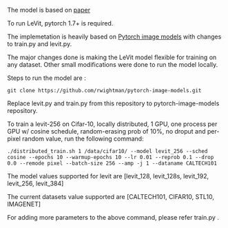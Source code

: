 The model is based on [paper](https://arxiv.org/abs/2104.01136)

To run LeVit, pytorch 1.7+ is required. 

The implemetation is heavily based on [Pytorch image models](https://github.com/rwightman/pytorch-image-models) with changes to train.py and levit.py. 

The major changes done is making the LeVit model flexible for training on any dataset. 
Other small modifications were done to run the model locally. 

Steps to run the model are : 

`git clone https://github.com/rwightman/pytorch-image-models.git`

Replace levit.py and train.py from this repository to pytorch-image-models repository.

To train a levit-256 on Cifar-10, locally distributed, 1 GPU, one process per GPU w/ cosine schedule, random-erasing prob of 10%, no droput and per-pixel random value, run the following command:

`./distributed_train.sh 1 /data/cifar10/ --model levit_256 --sched cosine --epochs 10 --warmup-epochs 10 --lr 0.01 --reprob 0.1 --drop 0.0 --remode pixel --batch-size 256 --amp -j 1 --dataname CALTECH101 `

The model values supported for levit are [levit_128, levit_128s, levit_192, levit_256, levit_384]

The current datasets value supported are [CALTECH101, CIFAR10, STL10, IMAGENET]

For adding more parameters to the above command, please refer train.py .



